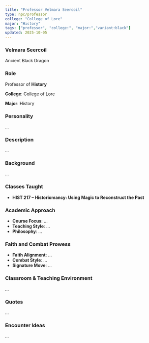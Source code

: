 ```yaml
---
title: "Professor Velmara Seercoil"
type: npc/professor
college: "College of Lore"
major: "History"
tags: ["professor", "college:", "major:","variant:black"]
updated: 2025-10-05
---
```

### Velmara Seercoil

Ancient Black Dragon

### Role

Professor of **History**

**College**: College of Lore

**Major**: History

### Personality

...

### Description

...

### Background

...

### Classes Taught

- **HIST 217 – Historiomancy: Using Magic to Reconstruct the Past**



### Academic Approach

- **Course Focus**: ...
- **Teaching Style**: ...
- **Philosophy**: ...

### Faith and Combat Prowess

- **Faith Alignment**: ...
- **Combat Style**: ...
- **Signature Move**: ...

### Classroom & Teaching Environment

...

### Quotes

...

### Encounter Ideas

...
